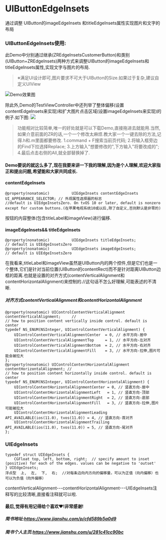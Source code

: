 # UIButtonEdgeInsets
通过调整 UIButton的imageEdgeInsets 和titleEdgeInsets属性实现图片和文字的布局
### UIButtonEdgeInsets使用:
此Demo中分别通过继承(ZREdgeInsetsCustomerButton)和类别(UIButton+ZREdgeInsets)两种方式来调整UIButton的imageEdgeInsets和titleEdgeInsets属性,实现文字与图片的布局.
> ※满足UI设计即可,图片要求不可大于UIButton的Size.如果过于复杂,建议自定义UIView

![Demo效果图](https://upload-images.jianshu.io/upload_images/2198604-084bccf3e7277f06.png?imageMogr2/auto-orient/strip%7CimageView2/2/w/1240)

除此外,Demo的TestViewController中还列举了整体偏移(设置contentEdgeInsets来实现)和扩大图片点击区域(设置imageEdgeInsets来实现)的例子.如下图:
![](https://upload-images.jianshu.io/upload_images/2198604-0b0a773aa6d5b3bf.png?imageMogr2/auto-orient/strip%7CimageView2/2/w/1240)
> 功能相对比较简单,唯一的好处就是可以下载Demo,直接拖进去就能用.当然,如果介意前面的ZR的话,一个一个修改太麻烦.教大家一个一键去除的方法,记得.h和.m里面都要修改.
1.command + F搜索当前页代码;
2.将输入框旁边的Find下拉选择Replace;
3.上方输入"想要修改的",下方输入"将要改成的";
4.最后点击右侧的All,就全部替换掉了.

#### Demo要说的就这么多了,现在我要来讲一下我的理解,因为是个人理解,欢迎大家指正和提出问题,希望能和大家共同成长.

#### contentEdgeInsets
```
@property(nonatomic)          UIEdgeInsets contentEdgeInsets UI_APPEARANCE_SELECTOR; // 外观属性选择器的标志
//default is UIEdgeInsetsZero. On tvOS 10 or later, default is nonzero except for custom buttons.(在苹果电视系统10或以后,除了自定义,否则默认是非零的)
```
按钮的内容整体(包含titleLabel和imageView)进行偏移.
#### imageEdgeInsets&& titleEdgeInsets
```
@property(nonatomic)          UIEdgeInsets titleEdgeInsets;                // default is UIEdgeInsetsZero
@property(nonatomic)          UIEdgeInsets imageEdgeInsets;                // default is UIEdgeInsetsZero
```
在我看来,titleLabel和imageView虽然是UIButton内的两个控件,但是它们也是一个整体,它们是针对当前位置(UIButton的contentRect)而不是针对距离UIButton边框的距离.也就是设置的对齐方式(contentVerticalAlignment和contentHorizontalAlignment)来控制的.//这句话不怎么好理解,可能表述的不清晰.
##### 对齐方式contentVerticalAlignment和contentHorizontalAlignment
```
@property(nonatomic) UIControlContentVerticalAlignment contentVerticalAlignment;     // 
// how to position content vertically inside control. default is center
typedef NS_ENUM(NSInteger, UIControlContentVerticalAlignment) {
    UIControlContentVerticalAlignmentCenter  = 0, // 水平方向-居中
    UIControlContentVerticalAlignmentTop     = 1, // 水平方向-左对齐
    UIControlContentVerticalAlignmentBottom  = 2, // 水平方向-右对齐
    UIControlContentVerticalAlignmentFill    = 3, // 水平方向-拉伸,图片可能会被拉大
};
@property(nonatomic) UIControlContentHorizontalAlignment contentHorizontalAlignment; //
// how to position content horizontally inside control. default is center
typedef NS_ENUM(NSInteger, UIControlContentHorizontalAlignment) {
    UIControlContentHorizontalAlignmentCenter = 0, // 竖直方向-居中
    UIControlContentHorizontalAlignmentLeft   = 1, // 竖直方向-顶部
    UIControlContentHorizontalAlignmentRight  = 2, // 竖直方向-底部
    UIControlContentHorizontalAlignmentFill   = 3, // 竖直方向-拉伸,图片可能被拉大
    UIControlContentHorizontalAlignmentLeading  API_AVAILABLE(ios(11.0), tvos(11.0)) = 4, // 竖直方向-首对齐
    UIControlContentHorizontalAlignmentTrailing API_AVAILABLE(ios(11.0), tvos(11.0)) = 5, // 竖直方向-尾对齐
};
```
### UIEdgeInsets
```
typedef struct UIEdgeInsets {
    CGFloat top, left, bottom, right;  // specify amount to inset (positive) for each of the edges. values can be negative to 'outset'
} UIEdgeInsets;
浮点型  上,  左,  下,  右;  //对每条边向内方向的偏移量，可以为正值（向内偏移）也可以为负值（向外偏移）
```
contentVerticalAlignment---contentHorizontalAlignment---UIEdgeInsets注释写的比较清晰,直接看注释就可以啦.
#### 最后,觉得有用记得给个喜欢❤️!非常感谢!

##### 简书地址:https://www.jianshu.com/p/cfd589b5a0d9
##### 简书个人主页:https://www.jianshu.com/u/281c41cc90bc
